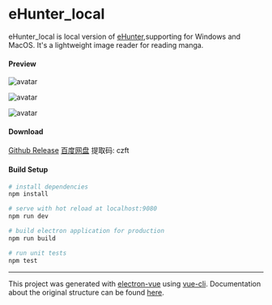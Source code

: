 # eHunter_local
eHunter_local is local version of [eHunter](https://github.com/hanFengSan/eHunter),supporting for Windows and MacOS. It's a lightweight image reader for reading manga.

#### Preview
![avatar](https://github.com/hanFengSan/eHunter_local/blob/master/github_image/001.png?raw=true)

![avatar](https://github.com/hanFengSan/eHunter_local/blob/master/github_image/002.png?raw=true)

![avatar](https://github.com/hanFengSan/eHunter_local/blob/master/github_image/003.png?raw=true)

#### Download
[Github Release](https://github.com/hanFengSan/eHunter_local/releases)
[百度网盘](https://pan.baidu.com/s/1wEnBe9uGoBKzNd4DCfbuAg) 提取码: czft

#### Build Setup

``` bash
# install dependencies
npm install

# serve with hot reload at localhost:9080
npm run dev

# build electron application for production
npm run build

# run unit tests
npm test


```

---

This project was generated with [electron-vue](https://github.com/SimulatedGREG/electron-vue) using [vue-cli](https://github.com/vuejs/vue-cli). Documentation about the original structure can be found [here](https://simulatedgreg.gitbooks.io/electron-vue/content/index.html).
